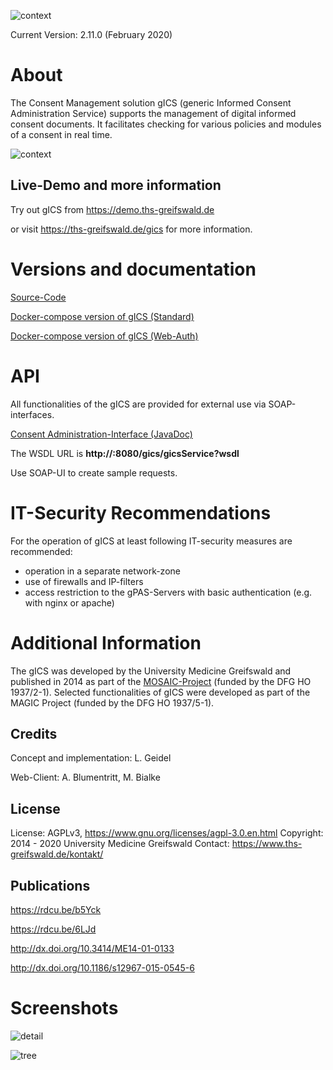 ![context](https://user-images.githubusercontent.com/12081369/49164555-a27e5180-f32f-11e8-8725-7b97e35134b5.png)

Current Version: 2.11.0 (February 2020)

# About #
The Consent Management solution gICS (generic Informed Consent Administration Service) supports the management of digital informed consent documents. It facilitates checking  for various policies and modules of a consent in real time. 

![context](https://user-images.githubusercontent.com/22166209/42631209-c1a9e236-85d9-11e8-94e8-74b5022a2f43.PNG)

## Live-Demo and more information ##

Try out gICS from https://demo.ths-greifswald.de 

or visit https://ths-greifswald.de/gics for more information.

# Versions and documentation #

[Source-Code](https://github.com/mosaic-hgw/gICS/source "")

[Docker-compose version of gICS (Standard)](https://github.com/mosaic-hgw/gICS/tree/master/docker/standard "")

[Docker-compose version of gICS (Web-Auth)](https://github.com/mosaic-hgw/gICS/tree/master/docker/web-auth "")

# API
All functionalities of the gICS are provided for external use via SOAP-interfaces. 

[Consent Administration-Interface (JavaDoc)](https://www.ths-greifswald.de/gics/doc "")

The WSDL URL is <strong>http://<YOUR IPADDRESS>:8080/gics/gicsService?wsdl</strong>

Use SOAP-UI to create sample requests.

# IT-Security Recommendations #
For the operation of gICS at least following IT-security measures are recommended:
* operation in a separate network-zone
* use of firewalls and IP-filters
* access restriction to the gPAS-Servers with basic authentication (e.g. with nginx or apache)

# Additional Information #

The gICS was developed by the University Medicine Greifswald  and published in 2014 as part of the [MOSAIC-Project](https://ths-greifswald.de/mosaic "")  (funded by the DFG HO 1937/2-1). Selected functionalities of gICS were developed as part of the MAGIC Project (funded by the DFG HO 1937/5-1).

## Credits ##
Concept and implementation: L. Geidel

Web-Client: A. Blumentritt, M. Bialke

## License ##
License: AGPLv3, https://www.gnu.org/licenses/agpl-3.0.en.html
Copyright: 2014 - 2020 University Medicine Greifswald
Contact: https://www.ths-greifswald.de/kontakt/

## Publications ##
https://rdcu.be/b5Yck

https://rdcu.be/6LJd 

http://dx.doi.org/10.3414/ME14-01-0133

http://dx.doi.org/10.1186/s12967-015-0545-6

# Screenshots #

![detail](https://user-images.githubusercontent.com/22166209/42631227-d0d2c688-85d9-11e8-9612-4f7994d4e49c.PNG)

![tree](https://user-images.githubusercontent.com/22166209/42631235-da0df7b8-85d9-11e8-9069-a3d4ad62cd53.PNG)
